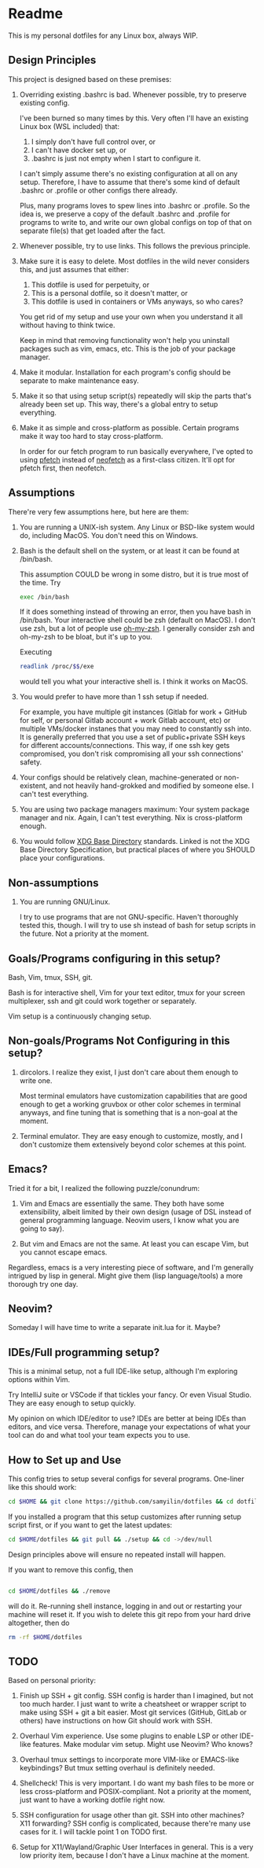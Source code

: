 # Readme

This is my personal dotfiles for any Linux box, always WIP.

## Design Principles

This project is designed based on these premises:

1. Overriding existing .bashrc is bad. Whenever possible, try to preserve
   existing config.

   I've been burned so many times by this. Very often I'll have an
   existing Linux box (WSL included) that:

   1. I simply don't have full control over, or
   2. I can't have docker set up, or
   3. .bashrc is just not empty when I start to configure it.

   I can't simply assume there's no existing configuration at all on any
   setup. Therefore, I have to assume that there's some kind of default
   .bashrc or .profile or other configs there already.

   Plus, many programs loves to spew lines into .bashrc or .profile. So
   the idea is, we preserve a copy of the default .bashrc and .profile
   for programs to write to, and write our own global configs on top of that on
   separate file(s) that get loaded after the fact. 

2. Whenever possible, try to use links. This follows the previous
   principle.

3. Make sure it is easy to delete. Most dotfiles in the wild never
   considers this, and just assumes that either:
   1. This dotfile is used for perpetuity, or
   2. This is a personal dotfile, so it doesn't matter, or
   2. This dotfile is used in containers or VMs anyways, so who cares?

   You get rid of my setup and use your own when you understand it all
   without having to think twice.

   Keep in mind that removing functionality won't help you uninstall
   packages such as vim, emacs, etc. This is the job of your package
   manager. 

4. Make it modular. Installation for each program's config should be
   separate to make maintenance easy. 

5. Make it so that using setup script(s) repeatedly will skip the parts
   that's already been set up. This way, there's a global entry to setup
   everything.

6. Make it as simple and cross-platform as possible. Certain programs
   make it way too hard to stay cross-platform.

   In order for our fetch program to run basically everywhere,
   I've opted to using [pfetch](https://github.com/dylanaraps/pfetch)
   instead of [neofetch](https://github.com/dylanaraps/neofetch) as a
   first-class citizen. It'll opt for pfetch first, then neofetch.

## Assumptions

There're very few assumptions here, but here are them:

1. You are running a UNIX-ish system. Any Linux or BSD-like system would
   do, including MacOS. You don't need this on Windows.

2. Bash is the default shell on the system, or at least it can be found
   at /bin/bash.

   This assumption COULD be wrong in some distro, but it is true most
   of the time. Try
   ```bash
   exec /bin/bash
   ```
   If it does something instead of throwing an error, then you have bash
   in /bin/bash. Your interactive shell could be zsh (default on MacOS).
   I don't use zsh, but a lot of people use
   [oh-my-zsh](https://ohmyz.sh/). I generally consider zsh and
   oh-my-zsh to be bloat, but it's up to you.

   Executing
   ```bash
   readlink /proc/$$/exe
   ```
   would tell you what your interactive shell is. I think it works on
   MacOS.

3. You would prefer to have more than 1 ssh setup if needed.

   For example, you have multiple git instances (Gitlab for work +
   GitHub for self, or personal Gitlab account + work Gitlab account,
   etc) or multiple VMs/docker instanes that you may need to constantly ssh into. It is
   generally preferred that you use a set of public+private SSH keys for
   different accounts/connections. This way, if one ssh key gets
   compromised, you don't risk compromising all your ssh connections'
   safety. 

4. Your configs should be relatively clean, machine-generated or
   non-existent, and not heavily hand-grokked and modified by someone
   else. I can't test everything.

5. You are using two package managers maximum: Your system package
   manager and nix. Again, I can't test everything. Nix is
   cross-platform enough. 


6. You would follow [XDG Base
   Directory](https://wiki.archlinux.org/title/XDG_Base_Directory)
   standards. Linked is not the XDG Base Directory Specification, but
   practical places of where you SHOULD place your configurations. 

## Non-assumptions

1. You are running GNU/Linux.

   I try to use programs that are not GNU-specific. Haven't thoroughly
   tested this, though. I will try  to use sh instead of bash for setup
   scripts in the future. Not a priority at the moment.

## Goals/Programs configuring in this setup?

Bash, Vim, tmux, SSH, git.

Bash is for interactive shell, Vim for your text editor, tmux for your
screen multiplexer, ssh and git could work together or separately.

Vim setup is a continuously changing setup.

## Non-goals/Programs Not Configuring in this setup?

1. dircolors. I realize they exist, I just don't care about them enough
   to write one.  

   Most terminal emulators have customization capabilities that are good
   enough to get a working gruvbox or other color schemes in terminal
   anyways, and fine tuning that is something that is a non-goal at the
   moment. 

2. Terminal emulator. They are easy enough to customize, mostly, and I
   don't customize them extensively beyond color schemes at this point.

## Emacs?

Tried it for a bit, I realized the following puzzle/conundrum:

1. Vim and Emacs are essentially the same. They both have some
   extensibility, albeit limited by their own design (usage of DSL
   instead of general programming language. Neovim users, I know what
   you are going to say).

2. But vim and Emacs are not the same. At least you can escape Vim, but
   you cannot escape emacs.

Regardless, emacs is a very interesting piece of software, and I'm
generally intrigued by lisp in general. Might give them (lisp
language/tools) a more thorough try one day.

## Neovim?

Someday I will have time to write a separate init.lua for it. Maybe?

## IDEs/Full programming setup?

This is a minimal setup, not a full IDE-like setup, although I'm exploring
options within Vim.  

Try IntelliJ suite or VSCode if that tickles your fancy. Or
even Visual Studio. They are easy enough to setup quickly.

My opinion on which IDE/editor to use? IDEs are better at being IDEs
than editors, and vice versa. Therefore, manage your expectations of
what your tool can do and what tool your team expects you to use.

## How to Set up and Use

This config tries to setup several configs for several programs.
One-liner like this should work:

```bash
cd $HOME && git clone https://github.com/samyilin/dotfiles && cd dotfiles && ./setup && cd ->/dev/null
```
If you installed a program that this setup customizes after running
setup script first, or if you want to get the latest updates:

```bash
cd $HOME/dotfiles && git pull && ./setup && cd ->/dev/null
```

Design principles above will ensure no repeated install will
happen.

If you want to remove this config, then

```bash

cd $HOME/dotfiles && ./remove

```
will do it. Re-running shell instance, logging in and out or restarting
your machine will reset it. If you wish to delete this git repo from
your hard drive altogether, then do


```bash
rm -rf $HOME/dotfiles
```
## TODO

Based on personal priority:

1. Finish up SSH + git config. SSH config is harder than I imagined, but
   not too much harder. I just want to write a cheatsheet or wrapper
   script to make using SSH + git a bit easier. Most git services (GitHub,
   GitLab or others) have instructions on how Git should work with SSH.

2. Overhaul Vim experience. Use some plugins to enable LSP or other
   IDE-like features. Make modular vim setup. Might use Neovim? Who
   knows?

3. Overhaul tmux settings to incorporate more VIM-like or EMACS-like
   keybindings? But tmux setting overhaul is definitely needed.

4. Shellcheck! This is very important. I do want my bash files to be
   more or less cross-platform and POSIX-compliant. Not a priority at
   the moment, just want to have a working dotfile right now.

5. SSH configuration for usage other than git. SSH into other machines?
   X11 forwarding? SSH config is complicated, because there're many use
   cases for it. I will tackle point 1 on TODO first. 

6. Setup for X11/Wayland/Graphic User Interfaces in general. This is a
   very low priority item, because I don't have a Linux machine at the
   moment.
